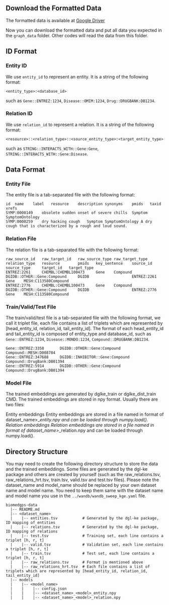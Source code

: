 ## Download the Formatted Data

The formatted data is available at [Google Driver](https://drive.google.com/drive/folders/1DekWFRbGCmGpLHDIZsJCsWvqBYzZ-EoI?usp=sharing)

Now you can download the formatted data and put all data you expected in the `graph_data` folder. Other codes will read the data from this folder.

## ID Format

### Entity ID

We use `entity_id` to represent an entity. It is a string of the following format:

```
<entity_type>:<database_id>
```

such as `Gene::ENTREZ:1234`, `Disease::OMIM:1234`, `Drug::DRUGBANK:DB1234`.

### Relation ID

We use `relation_id` to represent a relation. It is a string of the following format:

```
<resource>::<relation_type>::<source_entity_type>:<target_entity_type>
```

such as `STRING::INTERACTS_WITH::Gene:Gene`, `STRING::INTERACTS_WITH::Gene:Disease`.

## Data Format

### Entity File

The entity file is a tab-separated file with the following format:

```
id	name	label	resource	description	synonyms	pmids	taxid	xrefs
SYMP:0000149	obsolete sudden onset of severe chills	Symptom	SymptomOntology					
SYMP:0000259	dry hacking cough	Symptom	SymptomOntology	A dry cough that is characterized by a rough and loud sound.				
```

### Relation File

The relation file is a tab-separated file with the following format:

```
raw_source_id   raw_target_id   raw_source_type raw_target_type relation_type   resource        pmids   key_sentence    source_id       source_type     target_id   target_type
ENTREZ:2261     CHEMBL:CHEMBL100473     Gene    Compound        DGIDB::OTHER::Gene:Compound     DGIDB                   ENTREZ:2261     Gene    MESH:C113580Compound
ENTREZ:2776     CHEMBL:CHEMBL100473     Gene    Compound        DGIDB::OTHER::Gene:Compound     DGIDB                   ENTREZ:2776     Gene    MESH:C113580Compound
```

### Train/Valid/Test File

The train/valid/test file is a tab-separated file with the following format, we call it triplet file, each file contains a list of triplets which are represented by [head_entity_id, relation_id, tail_entity_id]. The format of each head_entity_id and tail_entity_id is composed of entity_type and database_id, such as `Gene::ENTREZ:1234`, `Disease::MONDO:1234`, `Compound::DRUGBANK:DB1234`.

```
Gene::ENTREZ:3358       DGIDB::OTHER::Gene:Compound     Compound::MESH:D008784
Gene::ENTREZ:347688     DGIDB::INHIBITOR::Gene:Compound Compound::DrugBank:DB01394
Gene::ENTREZ:5914       DGIDB::OTHER::Gene:Compound     Compound::DrugBank:DB01394
```


### Model File

The trained embeddings are generated by dglke_train or dglke_dist_train CMD. The trained embeddings are stored in npy format. Usually there are two files:

Entity embeddings Entity embeddings are stored in a file named in format of dataset_name>_<model>_entity.npy and can be loaded through numpy.load().
Relation embeddings Relation embeddings are stored in a file named in format of dataset_name>_<model>_relation.npy and can be loaded through numpy.load().


## Directory Structure

You may need to create the following directory structure to store the data and the trained embeddings. Some files are generated by the dgl-ke package and others are created by yourself (such as the raw_relations.tsv, raw_relations_hrt.tsv, train.tsv, valid.tsv and test.tsv files). Please note the dataset_name and model_name should be replaced by your own dataset name and model name. You need to keep them same with the dataset name and model name you use in the `../wandb/wandb_sweep_kge.yaml` file.

```
biomedgps-data
  |-- README.md
  |-- <dataset_name>
  |    |-- entities.tsv           # Generated by the dgl-ke package, ID mapping of entities
  |    |-- relations.tsv          # Generated by the dgl-ke package, ID mapping of relations
  |    |-- test.tsv               # Training set, each line contains a triplet [h, r, t]
  |    |-- valid.tsv              # Validation set, each line contains a triplet [h, r, t]
  |    |-- train.tsv              # Test set, each line contains a triplet [h, r, t]
  |    |-- raw_relations.tsv      # Format is mentioned above
  |    |-- raw_relations_hrt.tsv  # Each file contains a list of triplets which are represented by [head_entity_id, relation_id, tail_entity_id]
  |-- models
  |    |-- <model_name>
  |    |    |-- config.json
  |    |    |-- <dataset_name>_<model>_entity.npy
  |    |    |-- <dataset_name>_<model>_relation.npy
```
